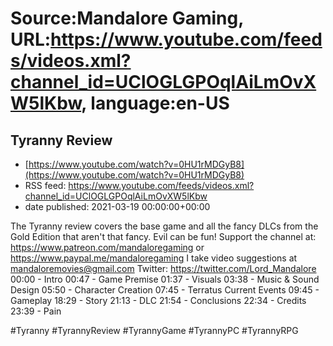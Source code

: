 # Source:Mandalore Gaming, URL:https://www.youtube.com/feeds/videos.xml?channel_id=UClOGLGPOqlAiLmOvXW5lKbw, language:en-US

## Tyranny Review
 - [https://www.youtube.com/watch?v=0HU1rMDGyB8](https://www.youtube.com/watch?v=0HU1rMDGyB8)
 - RSS feed: https://www.youtube.com/feeds/videos.xml?channel_id=UClOGLGPOqlAiLmOvXW5lKbw
 - date published: 2021-03-19 00:00:00+00:00

The Tyranny review covers the base game and all the fancy DLCs from the Gold Edition that aren't that fancy. Evil can be fun!
Support the channel at: https://www.patreon.com/mandaloregaming or https://www.paypal.me/mandaloregaming
I take video suggestions at mandaloremovies@gmail.com
Twitter: https://twitter.com/Lord_Mandalore
00:00 - Intro
00:47 - Game Premise
01:37 - Visuals
03:38 - Music & Sound Design
05:50 - Character Creation
07:45 - Terratus Current Events
09:45 - Gameplay
18:29 - Story
21:13 - DLC
21:54 - Conclusions
22:34 - Credits
23:39 - Pain

#Tyranny #TyrannyReview #TyrannyGame #TyrannyPC #TyrannyRPG

